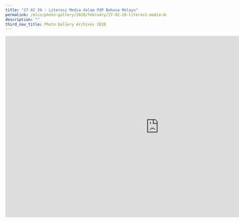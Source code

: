 ```yaml
---
title: "27 02 20 : Literasi Media dalam PdP Bahasa Melayu"
permalink: /mlcs/photo-gallery/2020/february/27-02-20-literasi-media-dalam-pdp-bahasa-melayu/
description: ""
third_nav_title: Photo Gallery Archives 2020
---
```

<iframe allowfullscreen="true" height="569" width="960" frameborder="0" src="https://docs.google.com/presentation/d/e/2PACX-1vQR4f7iTaEhAozlZ1d-OJLKQL-tL-lexmollqFVggQj1bZLFm4rE1CbKh6E1cbbXVOmbDWn2El9KhR3/embed?start=false&amp;loop=false&amp;delayms=3000"></iframe>